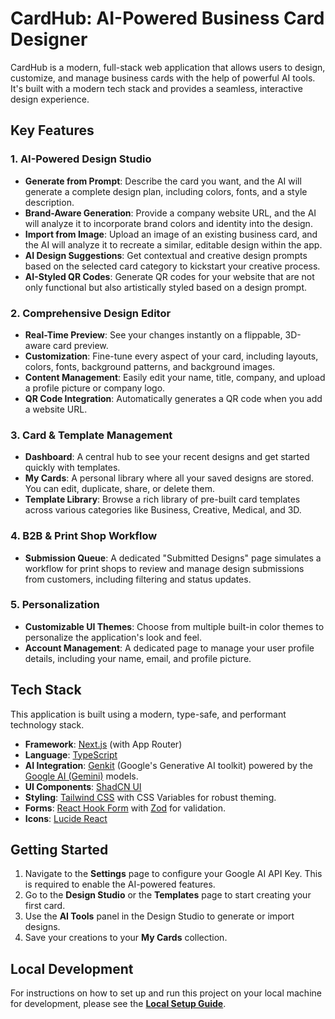 # CardHub: AI-Powered Business Card Designer

CardHub is a modern, full-stack web application that allows users to design, customize, and manage business cards with the help of powerful AI tools. It's built with a modern tech stack and provides a seamless, interactive design experience.

## Key Features

### 1. AI-Powered Design Studio
- **Generate from Prompt**: Describe the card you want, and the AI will generate a complete design plan, including colors, fonts, and a style description.
- **Brand-Aware Generation**: Provide a company website URL, and the AI will analyze it to incorporate brand colors and identity into the design.
- **Import from Image**: Upload an image of an existing business card, and the AI will analyze it to recreate a similar, editable design within the app.
- **AI Design Suggestions**: Get contextual and creative design prompts based on the selected card category to kickstart your creative process.
- **AI-Styled QR Codes**: Generate QR codes for your website that are not only functional but also artistically styled based on a design prompt.

### 2. Comprehensive Design Editor
- **Real-Time Preview**: See your changes instantly on a flippable, 3D-aware card preview.
- **Customization**: Fine-tune every aspect of your card, including layouts, colors, fonts, background patterns, and background images.
- **Content Management**: Easily edit your name, title, company, and upload a profile picture or company logo.
- **QR Code Integration**: Automatically generates a QR code when you add a website URL.

### 3. Card & Template Management
- **Dashboard**: A central hub to see your recent designs and get started quickly with templates.
- **My Cards**: A personal library where all your saved designs are stored. You can edit, duplicate, share, or delete them.
- **Template Library**: Browse a rich library of pre-built card templates across various categories like Business, Creative, Medical, and 3D.

### 4. B2B & Print Shop Workflow
- **Submission Queue**: A dedicated "Submitted Designs" page simulates a workflow for print shops to review and manage design submissions from customers, including filtering and status updates.

### 5. Personalization
- **Customizable UI Themes**: Choose from multiple built-in color themes to personalize the application's look and feel.
- **Account Management**: A dedicated page to manage your user profile details, including your name, email, and profile picture.

## Tech Stack

This application is built using a modern, type-safe, and performant technology stack.

- **Framework**: [Next.js](https://nextjs.org/) (with App Router)
- **Language**: [TypeScript](https://www.typescriptlang.org/)
- **AI Integration**: [Genkit](https://firebase.google.com/docs/genkit) (Google's Generative AI toolkit) powered by the [Google AI (Gemini)](https://ai.google.dev/) models.
- **UI Components**: [ShadCN UI](https://ui.shadcn.com/)
- **Styling**: [Tailwind CSS](https://tailwindcss.com/) with CSS Variables for robust theming.
- **Forms**: [React Hook Form](https://react-hook-form.com/) with [Zod](https://zod.dev/) for validation.
- **Icons**: [Lucide React](https://lucide.dev/)

## Getting Started

1.  Navigate to the **Settings** page to configure your Google AI API Key. This is required to enable the AI-powered features.
2.  Go to the **Design Studio** or the **Templates** page to start creating your first card.
3.  Use the **AI Tools** panel in the Design Studio to generate or import designs.
4.  Save your creations to your **My Cards** collection.

## Local Development

For instructions on how to set up and run this project on your local machine for development, please see the **[Local Setup Guide](./src/docs/local-setup.md)**.

